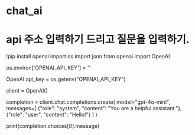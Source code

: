 # chat_ai
# api 주소 입력하기 드리고 질문을 입력하기.

!pip install openai
import os
import json
from openai import OpenAI

os.environ['OPENAI_API_KEY'] = ''

OpenAI.api_key = os.getenv("OPENAI_API_KEY")

client = OpenAI()

completion = client.chat.completions.create(
  model="gpt-4o-mini",
  messages=[
    {"role": "system", "content": "You are a helpful assistant."},
    {"role": "user", "content": "Hello!"}
  ]
)

print(completion.choices[0].message)

